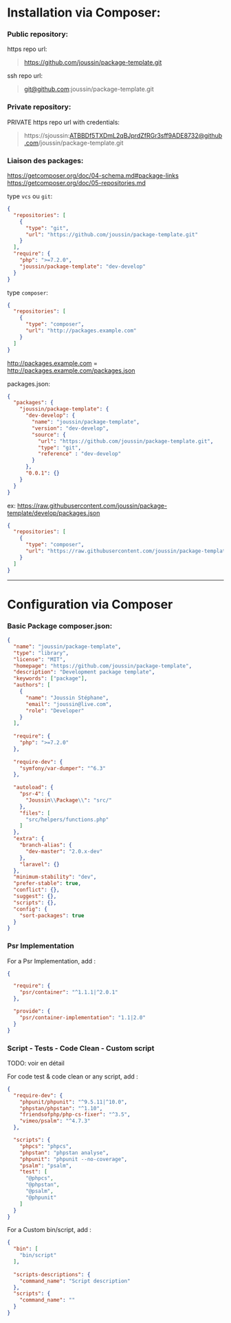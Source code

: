 
# Installation via Composer:


### Public repository:

https repo url:
> https://github.com/joussin/package-template.git


ssh repo url:
> git@github.com:joussin/package-template.git


### Private repository:

PRIVATE https repo url with credentials:

> https://sjoussin:ATBBDf5TXDmL2qBJprdZfRGr3sff9ADE8732@github.com/joussin/package-template.git





### Liaison des packages:

https://getcomposer.org/doc/04-schema.md#package-links
https://getcomposer.org/doc/05-repositories.md


type `vcs` ou `git`:

````json
{
  "repositories": [
    {
      "type": "git",
      "url": "https://github.com/joussin/package-template.git"
    }
  ],
  "require": {
    "php": ">=7.2.0",
    "joussin/package-template": "dev-develop"
  }
}
````

type `composer`:

````json
{
  "repositories": [
    {
      "type": "composer",
      "url": "http://packages.example.com"
    }
  ]
}
````


http://packages.example.com = http://packages.example.com/packages.json

packages.json:
````json
{
  "packages": {
    "joussin/package-template": {
      "dev-develop": {
        "name": "joussin/package-template",
        "version": "dev-develop",
        "source": {
          "url": "https://github.com/joussin/package-template.git",
          "type": "git",
          "reference" : "dev-develop"
        }
      },
      "0.0.1": {}
    }
  }
}
````


ex: https://raw.githubusercontent.com/joussin/package-template/develop/packages.json


````json
{
  "repositories": [
    {
      "type": "composer",
      "url": "https://raw.githubusercontent.com/joussin/package-template/develop/"
    }
  ]
}
````



--- 


# Configuration via Composer

### Basic Package composer.json:

````json
{
  "name": "joussin/package-template",
  "type": "library",
  "license": "MIT",
  "homepage": "https://github.com/joussin/package-template",
  "description": "Development package template",
  "keywords": ["package"],
  "authors": [
    {
      "name": "Joussin Stéphane",
      "email": "joussin@live.com",
      "role": "Developer"
    }
  ],
  
  "require": {
    "php": ">=7.2.0"
  },
  
  "require-dev": {
    "symfony/var-dumper": "^6.3"
  },
  
  "autoload": {
    "psr-4": {
      "Joussin\\Package\\": "src/"
    },
    "files": [
      "src/helpers/functions.php"
    ]
  },
  "extra": {
    "branch-alias": {
      "dev-master": "2.0.x-dev"
    },
    "laravel": {}
  },
  "minimum-stability": "dev",
  "prefer-stable": true,
  "conflict": {},
  "suggest": {},
  "scripts": {},
  "config": {
    "sort-packages": true
  }
}
````

### Psr Implementation

For a Psr Implementation, add :

````json
{

  "require": {
    "psr/container": "^1.1.1|^2.0.1"
  },

  "provide": {
    "psr/container-implementation": "1.1|2.0"
  }
}
````

### Script - Tests - Code Clean - Custom script

TODO: voir en détail

For code test & code clean or any script, add :

````json
{
  "require-dev": {
    "phpunit/phpunit": "^9.5.11|^10.0",
    "phpstan/phpstan": "^1.10",
    "friendsofphp/php-cs-fixer": "^3.5",
    "vimeo/psalm": "^4.7.3"
  },

  "scripts": {
    "phpcs": "phpcs",
    "phpstan": "phpstan analyse",
    "phpunit": "phpunit --no-coverage",
    "psalm": "psalm",
    "test": [
      "@phpcs",
      "@phpstan",
      "@psalm",
      "@phpunit"
    ]
  }
}
````

For a Custom bin/script, add :

````json
{
  "bin": [
    "bin/script"
  ],
  
  "scripts-descriptions": {
    "command_name": "Script description"
  },
  "scripts": {
    "command_name": ""
  }
}

````
